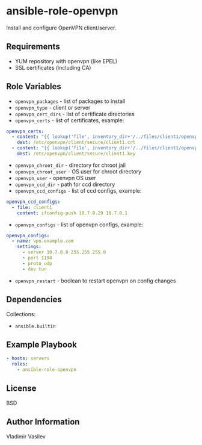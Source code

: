 ansible-role-openvpn
=========

Install and configure OpenVPN client/server.

Requirements
------------

* YUM repository with openvpn (like EPEL)
* SSL certificates (including CA)

Role Variables
--------------

* `openvpn_packages` - list of packages to install
* `openvpn_type` - client or server
* `openvpn_cert_dirs` - list of certificate directories
* `openvpn_certs` - list of certificates, example:

```yaml
openvpn_certs:
  - content: "{{ lookup('file', inventory_dir+'/../files/client1/openvpn/client1.crt') }}"
    dest: /etc/openvpn/client/secure/client1.crt
  - content: "{{ lookup('file', inventory_dir+'/../files/client1/openvpn/client1.key') }}"
    dest: /etc/openvpn/client/secure/client1.key
```

* `openvpn_chroot_dir` - directory for chroot jail
* `openvpn_chroot_user` - OS user for chroot directory
* `openvpn_user` - openvpn OS user
* `openvpn_ccd_dir` - path for ccd directory
* `openvpn_ccd_configs` - list of ccd configs, example:

```yaml
openvpn_ccd_configs:
  - file: client1
    content: ifconfig-push 10.7.0.29 10.7.0.1
```

* `openvpn_configs` - list of openvpn configs, example:

```yaml
openvpn_configs:
  - name: vpn.example.com
    settings:
      - server 10.7.0.0 255.255.255.0
      - port 1194
      - proto udp
      - dev tun
```

* `openvpn_restart` - boolean to restart openvpn on config changes

Dependencies
------------

Collections:

* `ansible.builtin`

Example Playbook
----------------

```yaml
- hosts: servers
  roles:
    - ansible-role-openvpn
```

License
-------

BSD

Author Information
------------------

Vladimir Vasilev
